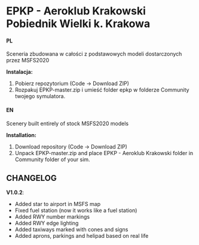 # EPKP - Aeroklub Krakowski Pobiednik Wielki k. Krakowa

#### PL
Sceneria zbudowana w całości z podstawowych modeli dostarczonych przez MSFS2020

**Instalacja:** 
1. Pobierz repozytorium (Code -> Download ZIP)
2. Rozpakuj EPKP-master.zip i umieść folder epkp w folderze Community twojego symulatora.

#### EN
Scenery built entirely of stock MSFS2020 models

**Installation:**
1. Download repository (Code -> Download ZIP)
2. Unpack EPKP-master.zip and place EPKP - Aeroklub Krakowski folder in Community folder of your sim.

## CHANGELOG 

**V1.0.2**:

* Added star to airport in MSFS map
* Fixed fuel station (now it works like a fuel station)
* Added RWY number markings
* Added RWY edge lighting
* Added taxiways marked with cones and signs
* Added aprons, parkings and helipad based on real life
